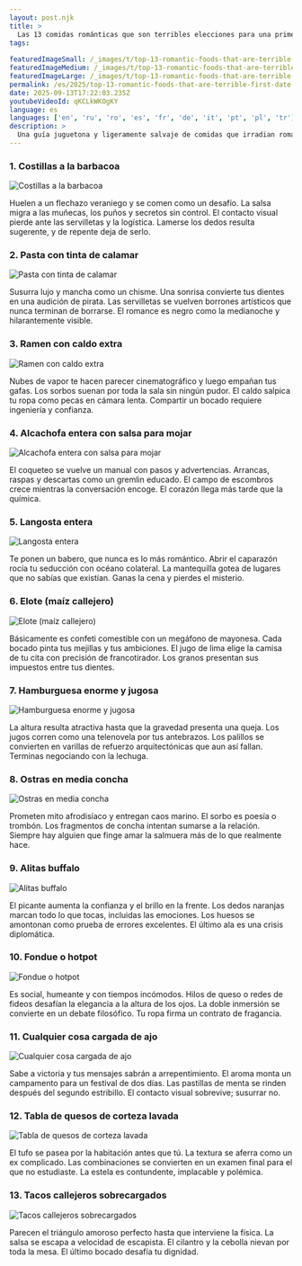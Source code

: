 ```yaml
---
layout: post.njk
title: >
  Las 13 comidas románticas que son terribles elecciones para una primera cita
tags:
  
featuredImageSmall: /_images/t/top-13-romantic-foods-that-are-terrible-first-date-choices-cover-es-small.webp
featuredImageMedium: /_images/t/top-13-romantic-foods-that-are-terrible-first-date-choices-cover-es-medium.webp
featuredImageLarge: /_images/t/top-13-romantic-foods-that-are-terrible-first-date-choices-cover-es-large.webp
permalink: /es/2025/top-13-romantic-foods-that-are-terrible-first-date-choices.html
date: 2025-09-13T17:22:03.235Z
youtubeVideoId: qKCLkWKOgKY
language: es
languages: ['en', 'ru', 'ro', 'es', 'fr', 'de', 'it', 'pt', 'pl', 'tr']
description: >
  Una guía juguetona y ligeramente salvaje de comidas que irradian romance pero emboscan las primeras citas con salsa, vapor y rituales. Cada elemento es delicioso, fotogénico y socialmente traicionero. Espera contradicciones, caos menor y anécdotas que se contarán una y otra vez. Úsalo bajo tu propio riesgo, o porque el riesgo es la mitad del coqueteo.
---
```


### 1. Costillas a la barbacoa

![Costillas a la barbacoa](/_images/9/923039e906c3ae158af0755143268dbb-medium.webp)

Huelen a un flechazo veraniego y se comen como un desafío. La salsa migra a las muñecas, los puños y secretos sin control. El contacto visual pierde ante las servilletas y la logística. Lamerse los dedos resulta sugerente, y de repente deja de serlo.

### 2. Pasta con tinta de calamar

![Pasta con tinta de calamar](/_images/0/0e132e9e659ea224f6c82c5ccd8b4f88-medium.webp)

Susurra lujo y mancha como un chisme. Una sonrisa convierte tus dientes en una audición de pirata. Las servilletas se vuelven borrones artísticos que nunca terminan de borrarse. El romance es negro como la medianoche y hilarantemente visible.

### 3. Ramen con caldo extra

![Ramen con caldo extra](/_images/5/5b9a4eaec1533378c685edf521b718bb-medium.webp)

Nubes de vapor te hacen parecer cinematográfico y luego empañan tus gafas. Los sorbos suenan por toda la sala sin ningún pudor. El caldo salpica tu ropa como pecas en cámara lenta. Compartir un bocado requiere ingeniería y confianza.

### 4. Alcachofa entera con salsa para mojar

![Alcachofa entera con salsa para mojar](/_images/7/799f22f90659ee07b52fa4d2484a5662-medium.webp)

El coqueteo se vuelve un manual con pasos y advertencias. Arrancas, raspas y descartas como un gremlin educado. El campo de escombros crece mientras la conversación encoge. El corazón llega más tarde que la química.

### 5. Langosta entera

![Langosta entera](/_images/9/9fda0011a2fa0dd1b603be8611b73791-medium.webp)

Te ponen un babero, que nunca es lo más romántico. Abrir el caparazón rocía tu seducción con océano colateral. La mantequilla gotea de lugares que no sabías que existían. Ganas la cena y pierdes el misterio.

### 6. Elote (maíz callejero)

![Elote (maíz callejero)](/_images/4/4f242e36a585d3d6612b277244c83bc8-medium.webp)

Básicamente es confeti comestible con un megáfono de mayonesa. Cada bocado pinta tus mejillas y tus ambiciones. El jugo de lima elige la camisa de tu cita con precisión de francotirador. Los granos presentan sus impuestos entre tus dientes.

### 7. Hamburguesa enorme y jugosa

![Hamburguesa enorme y jugosa](/_images/8/8e25d42f1c231c5412d5bf345318e18e-medium.webp)

La altura resulta atractiva hasta que la gravedad presenta una queja. Los jugos corren como una telenovela por tus antebrazos. Los palillos se convierten en varillas de refuerzo arquitectónicas que aun así fallan. Terminas negociando con la lechuga.

### 8. Ostras en media concha

![Ostras en media concha](/_images/1/19ff37cbaca299c01fdf63e3ec7bb9f7-medium.webp)

Prometen mito afrodisíaco y entregan caos marino. El sorbo es poesía o trombón. Los fragmentos de concha intentan sumarse a la relación. Siempre hay alguien que finge amar la salmuera más de lo que realmente hace.

### 9. Alitas buffalo

![Alitas buffalo](/_images/d/d1caa75acc37d304d20a57a965cd5c31-medium.webp)

El picante aumenta la confianza y el brillo en la frente. Los dedos naranjas marcan todo lo que tocas, incluidas las emociones. Los huesos se amontonan como prueba de errores excelentes. El último ala es una crisis diplomática.

### 10. Fondue o hotpot

![Fondue o hotpot](/_images/2/2d8361ea70f43ec2e1a189b5410ca737-medium.webp)

Es social, humeante y con tiempos incómodos. Hilos de queso o redes de fideos desafían la elegancia a la altura de los ojos. La doble inmersión se convierte en un debate filosófico. Tu ropa firma un contrato de fragancia.

### 11. Cualquier cosa cargada de ajo

![Cualquier cosa cargada de ajo](/_images/2/2f16e82773ac8d7ea6c422efb9585613-medium.webp)

Sabe a victoria y tus mensajes sabrán a arrepentimiento. El aroma monta un campamento para un festival de dos días. Las pastillas de menta se rinden después del segundo estribillo. El contacto visual sobrevive; susurrar no.

### 12. Tabla de quesos de corteza lavada

![Tabla de quesos de corteza lavada](/_images/1/151d32cee62ca3a66b7e61ab8a16a1cc-medium.webp)

El tufo se pasea por la habitación antes que tú. La textura se aferra como un ex complicado. Las combinaciones se convierten en un examen final para el que no estudiaste. La estela es contundente, implacable y polémica.

### 13. Tacos callejeros sobrecargados

![Tacos callejeros sobrecargados](/_images/b/b53515d1b844dd25eadf0bcc52cacd29-medium.webp)

Parecen el triángulo amoroso perfecto hasta que interviene la física. La salsa se escapa a velocidad de escapista. El cilantro y la cebolla nievan por toda la mesa. El último bocado desafía tu dignidad.

